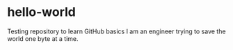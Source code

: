 # hello-world
Testing repository to learn GitHub basics
I am an engineer trying to save the world one byte at a time. 
